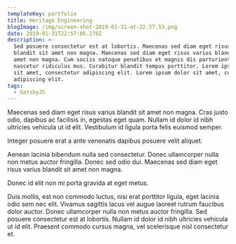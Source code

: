 ```yaml
---
templateKey: portfolio
title: Heritage Engineering
blogImage: /img/screen-shot-2019-01-31-at-22.57.53.png
date: 2019-01-31T22:57:05.278Z
description: >-
  Sed posuere consectetur est at lobortis. Maecenas sed diam eget risus varius
  blandit sit amet non magna. Maecenas sed diam eget risus varius blandit sit
  amet non magna. Cum sociis natoque penatibus et magnis dis parturient montes,
  nascetur ridiculus mus. Curabitur blandit tempus porttitor. Lorem ipsum dolor
  sit amet, consectetur adipiscing elit. Lorem ipsum dolor sit amet, consectetur
  adipiscing elit.
tags:
  - GatsbyJS
---
```

Maecenas sed diam eget risus varius blandit sit amet non magna. Cras justo odio, dapibus ac facilisis in, egestas eget quam. Nullam id dolor id nibh ultricies vehicula ut id elit. Vestibulum id ligula porta felis euismod semper. 

Integer posuere erat a ante venenatis dapibus posuere velit aliquet.

Aenean lacinia bibendum nulla sed consectetur. Donec ullamcorper nulla non metus auctor fringilla. Donec sed odio dui. Maecenas sed diam eget risus varius blandit sit amet non magna.

Donec id elit non mi porta gravida at eget metus. 

Duis mollis, est non commodo luctus, nisi erat porttitor ligula, eget lacinia odio sem nec elit. Vivamus sagittis lacus vel augue laoreet rutrum faucibus dolor auctor. Donec ullamcorper nulla non metus auctor fringilla. Sed posuere consectetur est at lobortis. Nullam id dolor id nibh ultricies vehicula ut id elit. Praesent commodo cursus magna, vel scelerisque nisl consectetur et.
